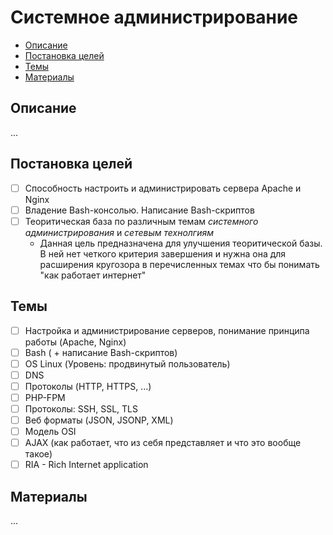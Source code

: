 # Системное администрирование #

- [Описание](#Описание)
- [Постановка целей](#Постановка-целей)
- [Темы](#Темы)
- [Материалы](#Материалы)

## Описание ##
...

## Постановка целей ##
- [ ] Способность настроить и администрировать сервера Apache и Nginx
- [ ] Владение Bash-консолью. Написание Bash-скриптов
- [ ] Теоритическая база по различным темам *системного администрирования* и *сетевым технолгиям*  
    - Данная цель предназначена для улучшения теоритической базы. В ней нет четкого критерия завершения и нужна она для расширения кругозора в перечисленных темах что бы понимать "как работает интернет"

## Темы ##
- [ ] Настройка и администрирование серверов, понимание принципа работы (Apache, Nginx)
- [ ] Bash ( + написание Bash-скриптов)
- [ ] OS Linux (Уровень: продвинутый пользователь)
- [ ] DNS
- [ ] Протоколы (HTTP, HTTPS, ...)
- [ ] PHP-FPM
- [ ] Протоколы: SSH, SSL, TLS
- [ ] Веб форматы (JSON, JSONP, XML)
- [ ] Модель OSI
- [ ] AJAX (как работает, что из себя представляет и что это вообще такое)
- [ ] RIA - Rich Internet application

## Материалы ##
...
